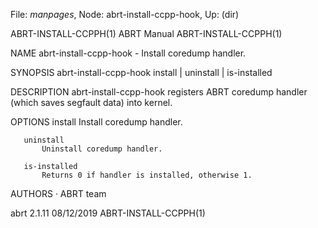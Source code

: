 File: *manpages*,  Node: abrt-install-ccpp-hook,  Up: (dir)

ABRT-INSTALL-CCPPH(1)             ABRT Manual            ABRT-INSTALL-CCPPH(1)



NAME
       abrt-install-ccpp-hook - Install coredump handler.

SYNOPSIS
       abrt-install-ccpp-hook install | uninstall | is-installed

DESCRIPTION
       abrt-install-ccpp-hook registers ABRT coredump handler (which saves
       segfault data) into kernel.

OPTIONS
       install
           Install coredump handler.

       uninstall
           Uninstall coredump handler.

       is-installed
           Returns 0 if handler is installed, otherwise 1.

AUTHORS
       ·   ABRT team



abrt 2.1.11                       08/12/2019             ABRT-INSTALL-CCPPH(1)
